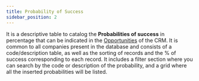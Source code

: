 ```yaml
---
title: Probability of Success
sidebar_position: 2
---
```


It is a descriptive table to catalog the **Probabilities of success** in percentage that can be indicated in the [Opportunities](/docs/crm/chance/search-chances/) of the CRM. It is common to all companies present in the database and consists of a code/description table, as well as the sorting of records and the % of success corresponding to each record. 
It includes a filter section where you can search by the code or description of the probability, and a grid where all the inserted probabilities will be listed.